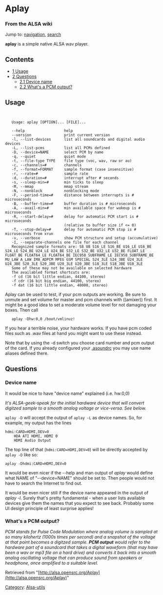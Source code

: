 Aplay
=====

### From the ALSA wiki

Jump to: [navigation](#mw-head), [search](#p-search)

**aplay** is a simple native ALSA wav player.

Contents
--------

-   [1 Usage](#Usage)
-   [2 Questions](#Questions)
    -   [2.1 Device name](#Device_name)
    -   [2.2 What's a PCM output?](#What.27s_a_PCM_output.3F)

Usage
-----

` `

       Usage: aplay [OPTION]... [FILE]...
       
       --help                  help
       --version               print current version
       -l, --list-devices      list all soundcards and digital audio devices
       -L, --list-pcms         list all PCMs defined
       -D, --device=NAME       select PCM by name
       -q, --quiet             quiet mode
       -t, --file-type TYPE    file type (voc, wav, raw or au)
       -c, --channels=#        channels
       -f, --format=FORMAT     sample format (case insensitive)
       -r, --rate=#            sample rate
       -d, --duration=#        interrupt after # seconds
       -s, --sleep-min=#       min ticks to sleep
       -M, --mmap              mmap stream
       -N, --nonblock          nonblocking mode
       -F, --period-time=#     distance between interrupts is # microseconds
       -B, --buffer-time=#     buffer duration is # microseconds
       -A, --avail-min=#       min available space for wakeup is # microseconds
       -R, --start-delay=#     delay for automatic PCM start is # microseconds
                               (relative to buffer size if <= 0)
       -T, --stop-delay=#      delay for automatic PCM stop is # microseconds from xrun
       -v, --verbose           show PCM structure and setup (accumulative)
       -I, --separate-channels one file for each channel
       Recognized sample formats are: S8 U8 S16_LE S16_BE U16_LE U16_BE S24_LE S24_BE U24_LE U24_BE S32_LE S32_BE U32_LE U32_BE FLOAT_LE FLOAT_BE FLOAT64_LE FLOAT64_BE IEC958_SUBFRAME_LE IEC958_SUBFRAME_BE MU_LAW A_LAW IMA_ADPCM MPEG GSM SPECIAL S24_3LE S24_3BE U24_3LE U24_3BE S20_3LE S20_3BE U20_3LE U20_3BE S18_3LE S18_3BE U18_3LE
       Some of these may not be available on selected hardware
       The availabled format shortcuts are:
       -f cd (16 bit little endian, 44100, stereo)
       -f cdr (16 bit big endian, 44100, stereo)
       -f dat (16 bit little endian, 48000, stereo)

Aplay can be used to test, if your pcm outputs are working. Be sure to
unmute and set volume for master and pcm channels with ((amixer)) first.
It might be a good idea to set a moderate volume level for not damaging
your boxes. Then call

       aplay -Dhw:0,0 /boot/vmlinuz!

If you hear a terrible noise, your hardware works. If you have pcm coded
files such as .wav files at hand you might want to use these instead.

Note that by using the -d switch you choose card number and pcm output
of the card. If you already configured your
[.asoundrc](/.asoundrc ".asoundrc") you may use name aliases defined
there.

Questions
---------

### Device name

It would be nice to have "device
name" explained (i.e. hw:0,0)

*It's ALSA-geek-speak for the initial hardware device that will convert
digitzed sample to a smooth analog voltage or vice-versa. See below.*

`aplay -D` will accept the output of `aplay -L` as device names. So, for example, my output has the lines

    hdmi:CARD=HDMI,DEV=0
        HDA ATI HDMI, HDMI 0
        HDMI Audio Output

The top line of that (`hdmi:CARD=HDMI,DEV=0`) will be directly accepted by `aplay -D` like so:

    aplay -Dhdmi:CARD=HDMI,DEV=0

It would be even nicer if the --help and man output of *aplay* would
define what NAME of "--device=NAME" should be set to. Then people would
not have to search the Internet to find out.

It would be even nicer still if the device name appeared in the output
of *aplay -l*. Surely that's pretty fundamental - when a user lists
available devices give them the names that you expect to see back.
Probably some UI design principle of least surprise applies!

### What's a PCM output?

*PCM stands for Pulse Code Modulation where analog volume is sampled at
so many kilohertz (1000s times per second) and a snapshot of the voltage
at that point becomes a digitzed sample. **PCM output** would refer to
the hardware part of a soundcard that takes a digital waveform (that may
have been a wav or mp3 file on a hard drive) and converts it back into a
smooth analog oscillating voltage that can produce sound from speakers
or headphone, once amplified to a suitable level.*

Retrieved from
"[http://alsa.opensrc.org/Aplay](http://alsa.opensrc.org/Aplay)"

[Category](/Special:Categories "Special:Categories"):
[Alsa-utils](/Category:Alsa-utils "Category:Alsa-utils")


